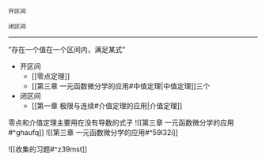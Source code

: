 ```query
开区间
```
```query
闭区间
```

---

”存在一个值在一个区间内，满足某式”
- 开区间
	- [[零点定理]]
	- [[第三章 一元函数微分学的应用#中值定理|中值定理]]三个
- 闭区间
	- [[第一章 极限与连续#介值定理的应用|介值定理]]

零点和介值定理主要用在没有导数的式子
![[第三章 一元函数微分学的应用#^ghaufq]]
![[第三章 一元函数微分学的应用#^59l32i]]

![[收集的习题#^z39mst]]
